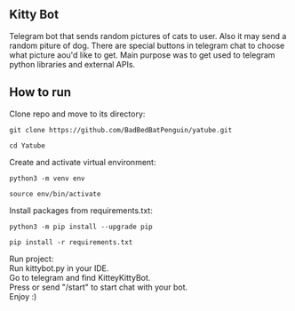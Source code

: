 ## Kitty Bot
Telegram bot that sends random pictures of cats to user. Also it may send a random piture of dog. There are special buttons in telegram chat to choose what picture aou'd like to get. Main purpose was to get used to telegram python libraries and external APIs. 

## How to run
Clone repo and move to its directory:

```Shell
git clone https://github.com/BadBedBatPenguin/yatube.git
```

```Shell
cd Yatube
```

Create and activate virtual environment:

```Shell
python3 -m venv env
```

```Shell
source env/bin/activate
```

Install packages from requirements.txt:

```Shell
python3 -m pip install --upgrade pip
```

```Shell
pip install -r requirements.txt
```

Run project: \
Run kittybot.py in your IDE. \
Go to telegram and find KitteyKittyBot. \
Press or send "/start" to start chat with your bot.  \
Enjoy :)

